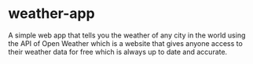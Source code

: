# weather-app
A simple web app that tells you the weather of any city in the world using the API of Open Weather which is a website that gives anyone access to their weather data for free which is always up to date and accurate.
